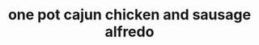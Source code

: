 ---
id: 593044f844e3ce00113dfb4b
servings: 10
notes:
directions: 'start with a large covered cooking pot.
season chicken with salt and pepper and brown in olive oil over medium high heat.
add sausage and continue to cook until lightly browned.
stir in garlic and cook for for about two minutes.
add chicken broth; heavy cream; dried pasta and cajun seasoning to pot.
stir together and bring to a simmer over medium high heat.
reduce heat to low and let cook covered for 15-20 minutes; or until pasta is tender.
remove pot from heat and stir in parmesan cheese.
stir in chopped parsley and sprinkle with additional cajun seasoning to taste.'
ingredients: '4 tablespoons of extra virgin olive oil
1 pound of chicken; cut into bite sized pieces
1/2 teaspoon of kosher salt
freshly ground black pepper to taste
14 oz smoked sausage; sliced on the diagonal
4 cloves of garlic; minced
1 quart of low-sodium chicken broth
2 1/2 cups of heavy cream
1 pound of dried penne pasta
1 1/2 tablespoons of cajun seasoning plus more for topping
4 oz of freshly shredded parmesan cheese
1 cup of italian flat leaf parsley; minced'
rating: 4
ease: easy
category: main course
href: 'https://www.number-2-pencil.com/2015/10/15/one-pot-cajun-chicken-and-sausage-alfredo/'
totalTime: 20
cookTime: 15
prepTime: 5
title: one pot cajun chicken and sausage alfredo

path: /one-pot-cajun-chicken-and-sausage-alfredo
---